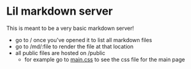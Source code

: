 # Lil markdown server

This is meant to be a very basic markdown server!

* go to / once you've opened it to list all markdown files
* go to /md/:file to render the file at that location
* all public files are hosted on /public
    * for example go to [main.css](/public/main.css) to see the css file for the main page
